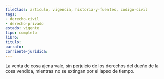```yaml
---
fileClass: articulo, vigencia, historia-y-fuentes, codigo-civil
tags:
- derecho-civil
- derecho-privado
estado: vigente
tipo: completo
libro:
titulo:
parrafo:
corriente-juridica:
---
```

La venta de cosa ajena vale, sin perjuicio de los derechos del dueño de la cosa vendida, mientras no se extingan por el lapso de tiempo.